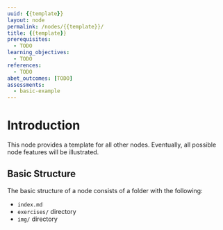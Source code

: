 ```yaml
---
uuid: {{template}}
layout: node
permalink: /nodes/{{template}}/
title: {{template}}
prerequisites:
  - TODO
learning_objectives:
  - TODO
references:
  - TODO
abet_outcomes: [TODO]
assessments:
  - basic-example
---
```


# Introduction

This node provides a template for all other nodes. Eventually, all
possible node features will be illustrated.

## Basic Structure

The basic structure of a node consists of a folder with
the following:

- `index.md`
- `exercises/` directory
- `img/` directory
